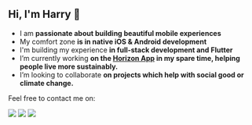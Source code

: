 ## Hi, I'm Harry 👋  

- I am **passionate about building beautiful mobile experiences**  
- My comfort zone **is in native iOS & Android development**  
- I'm building my experience **in full-stack development and Flutter**  
- I’m currently working **on the [Horizon App](https://www.horizonapp.uk/) in my spare time, helping people live more sustainably.**   
- I’m looking to collaborate **on projects which help with social good or climate change.**     


Feel free to contact me on:

<a href="https://www.linkedin.com/in/harrybloom/"><img src="https://img.shields.io/badge/-Harry%20Bloom-0077B5?style=flat&logo=Linkedin&logoColor=white"/></a>
<a href="https://medium.com/@harrybloom18"><img src="https://img.shields.io/badge/Medium-HB-white?style=flat&logo=Medium&logoColor=white"/></a>
<a href="https://stackoverflow.com/users/1532838/harry-bloom"><img src="https://img.shields.io/badge/Stack Overflow-harryblam-orange?style=flat&logo=stackoverflow&logoColor=orange"/></a>

